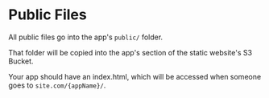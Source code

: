 
# Public Files #

All public files go into the app's `public/` folder.

That folder will be copied into the app's section of the static website's
S3 Bucket.

Your app should have an index.html, which will be accessed when someone
goes to `site.com/{appName}/`.
